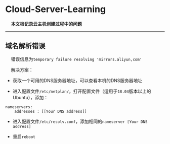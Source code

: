 # Cloud-Server-Learning

&emsp; **本文档记录云主机创建过程中的问题**

------------------

## 域名解析错误

&emsp; 错误信息为`temporary failure resolving 'mirrors.aliyun,com'`

&emsp; 解决方案：

 - 获取一个可用的DNS服务器地址，可以查看本机的DNS服务器地址
 
 - 进入配置文件`/etc/netplan/`，打开配置文件（适用于`18.04`版本以上的Ubuntu），添加：
 
 ```
 nameservers:
     addresses : [[Your DNS address]]
 ```
 
 - 进入配置文件`/etc/resolv.conf`，添加相同的`nameserver [Your DNS address]`
 
 - 重启`reboot`
